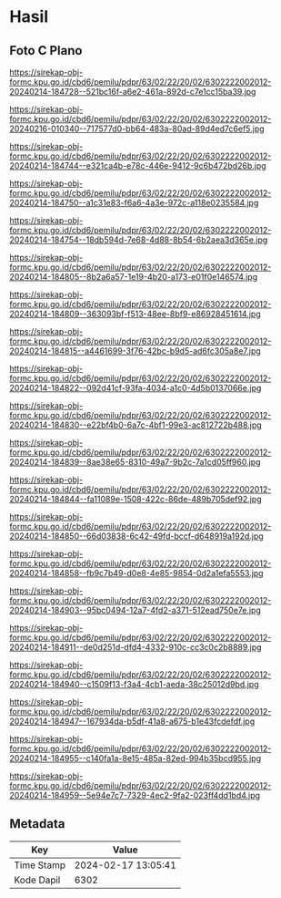# Hasil

## Foto C Plano

https://sirekap-obj-formc.kpu.go.id/cbd6/pemilu/pdpr/63/02/22/20/02/6302222002012-20240214-184728--521bc16f-a6e2-461a-892d-c7e1cc15ba39.jpg

https://sirekap-obj-formc.kpu.go.id/cbd6/pemilu/pdpr/63/02/22/20/02/6302222002012-20240216-010340--717577d0-bb64-483a-80ad-89d4ed7c6ef5.jpg

https://sirekap-obj-formc.kpu.go.id/cbd6/pemilu/pdpr/63/02/22/20/02/6302222002012-20240214-184744--e321ca4b-e78c-446e-9412-9c6b472bd26b.jpg

https://sirekap-obj-formc.kpu.go.id/cbd6/pemilu/pdpr/63/02/22/20/02/6302222002012-20240214-184750--a1c31e83-f6a6-4a3e-972c-a118e0235584.jpg

https://sirekap-obj-formc.kpu.go.id/cbd6/pemilu/pdpr/63/02/22/20/02/6302222002012-20240214-184754--18db594d-7e68-4d88-8b54-6b2aea3d365e.jpg

https://sirekap-obj-formc.kpu.go.id/cbd6/pemilu/pdpr/63/02/22/20/02/6302222002012-20240214-184805--8b2a6a57-1e19-4b20-a173-e01f0e146574.jpg

https://sirekap-obj-formc.kpu.go.id/cbd6/pemilu/pdpr/63/02/22/20/02/6302222002012-20240214-184809--363093bf-f513-48ee-8bf9-e86928451614.jpg

https://sirekap-obj-formc.kpu.go.id/cbd6/pemilu/pdpr/63/02/22/20/02/6302222002012-20240214-184815--a4461699-3f76-42bc-b9d5-ad6fc305a8e7.jpg

https://sirekap-obj-formc.kpu.go.id/cbd6/pemilu/pdpr/63/02/22/20/02/6302222002012-20240214-184822--092d41cf-93fa-4034-a1c0-4d5b0137066e.jpg

https://sirekap-obj-formc.kpu.go.id/cbd6/pemilu/pdpr/63/02/22/20/02/6302222002012-20240214-184830--e22bf4b0-6a7c-4bf1-99e3-ac812722b488.jpg

https://sirekap-obj-formc.kpu.go.id/cbd6/pemilu/pdpr/63/02/22/20/02/6302222002012-20240214-184839--8ae38e65-8310-49a7-9b2c-7a1cd05ff960.jpg

https://sirekap-obj-formc.kpu.go.id/cbd6/pemilu/pdpr/63/02/22/20/02/6302222002012-20240214-184844--fa11089e-1508-422c-86de-489b705def92.jpg

https://sirekap-obj-formc.kpu.go.id/cbd6/pemilu/pdpr/63/02/22/20/02/6302222002012-20240214-184850--66d03838-6c42-49fd-bccf-d648919a192d.jpg

https://sirekap-obj-formc.kpu.go.id/cbd6/pemilu/pdpr/63/02/22/20/02/6302222002012-20240214-184858--fb9c7b49-d0e8-4e85-9854-0d2a1efa5553.jpg

https://sirekap-obj-formc.kpu.go.id/cbd6/pemilu/pdpr/63/02/22/20/02/6302222002012-20240214-184903--95bc0494-12a7-4fd2-a371-512ead750e7e.jpg

https://sirekap-obj-formc.kpu.go.id/cbd6/pemilu/pdpr/63/02/22/20/02/6302222002012-20240214-184911--de0d251d-dfd4-4332-910c-cc3c0c2b8889.jpg

https://sirekap-obj-formc.kpu.go.id/cbd6/pemilu/pdpr/63/02/22/20/02/6302222002012-20240214-184940--c1509f13-f3a4-4cb1-aeda-38c25012d9bd.jpg

https://sirekap-obj-formc.kpu.go.id/cbd6/pemilu/pdpr/63/02/22/20/02/6302222002012-20240214-184947--167934da-b5df-41a8-a675-b1e43fcdefdf.jpg

https://sirekap-obj-formc.kpu.go.id/cbd6/pemilu/pdpr/63/02/22/20/02/6302222002012-20240214-184955--c140fa1a-8e15-485a-82ed-994b35bcd955.jpg

https://sirekap-obj-formc.kpu.go.id/cbd6/pemilu/pdpr/63/02/22/20/02/6302222002012-20240214-184959--5e94e7c7-7329-4ec2-9fa2-023ff4dd1bd4.jpg


## Metadata

| Key        | Value               |
| ---------- | ------------------- |
| Time Stamp | 2024-02-17 13:05:41 |
| Kode Dapil | 6302                |



